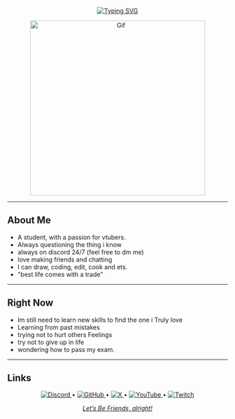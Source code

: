 <p align="center">
<a href="https://git.io/typing-svg"><img src="https://readme-typing-svg.demolab.com?font=Fira+Code&duration=2500&pause=2000&color=CB54FF&center=true&vCenter=true&width=435&lines=Hi%2C+Im+Mashiro+(+KuroShiro+);Im+a+skill+Learner-;Feel+free+to+chat+with+me..." alt="Typing SVG" /></a>
</p>
<p align="center">
 <img src="https://media1.tenor.com/m/8GRv4uCc3OsAAAAd/kyoro-kyouya.gif" height="400" width="400" alt="Gif" />
</p>

---

##  About Me

- A student, with a passion for vtubers.
- Always questioning the thing i know
- always on discord 24/7 (feel free to dm me)
- love making friends and chatting
- I can draw, coding, edit, cook and ets.
- "best life comes with a trade"

---

##  Right Now

- Im still need to learn new skills to find the one 
i Truly love
- Learning from past mistakes
- trying not to hurt others Feelings
- try not to give up in life
- wondering how to pass my exam.

---

## Links

<p align="center">
  <a href="https://discord.com/users/kdarknezz" target="_blank">
    <img alt="Discord" src="https://img.shields.io/badge/Mashiro%23-5865F2?style=for-the-badge&logo=discord&logoColor=white"/>
  </a>
  <span> • </span>
  <a href="https://github.com/KDarknezz" target="_blank">
    <img alt="GitHub" src="https://img.shields.io/badge/GitHub-181717?style=for-the-badge&logo=github&logoColor=white"/>
  </a>
  <span> • </span>
  <a href="https://x.com/Darknezz527_" target="_blank">
    <img alt="X" src="https://img.shields.io/badge/Kdarknezz-3b393a?style=for-the-badge&logo=X&logoColor=white"/>
  </a>
  <span> • </span>
 <a href="https://www.youtube.com/@KDarknezz" target="_blank">
    <img alt="YouTube" src="https://img.shields.io/badge/YouTube-FF0000?style=for-the-badge&logo=youtube&logoColor=white"/>
  </a>
  <span> • </span>
  <a href="https://www.twitch.tv/kdarknezz" target="_blank">
    <img alt="Twitch" src="https://img.shields.io/badge/Twitch-9146FF?style=for-the-badge&logo=twitch&logoColor=white"/>
</p>
<p align="center"><i>Let’s Be Friends, alright!</i></p>


